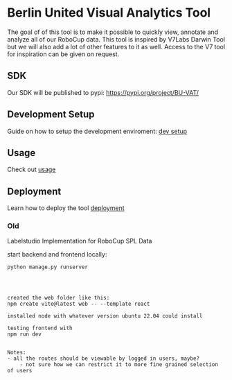 # Berlin United Visual Analytics Tool
The goal of of this tool is to make it possible to quickly view, annotate and analyze all of our RoboCup data. This tool is inspired by V7Labs Darwin Tool but we will also add a lot of other features to it as well.
Access to the V7 tool for inspiration can be given on request.


## SDK
Our SDK will be published to pypi: https://pypi.org/project/BU-VAT/

## Development Setup
Guide on how to setup the development enviroment: [dev setup](docs/dev-setup.md)

## Usage
Check out [usage](docs/usage.md)

## Deployment
Learn how to deploy the tool [deployment](docs/deployment.md)


### Old
Labelstudio Implementation for RoboCup SPL Data

start backend and frontend locally:
```bash
python manage.py runserver
```


```



created the web folder like this:
npm create vite@latest web -- --template react

installed node with whatever version ubuntu 22.04 could install 

testing frontend with
npm run dev


Notes:
- all the routes should be viewable by logged in users, maybe?
    - not sure how we can restrict it to more fine grained selection of users
